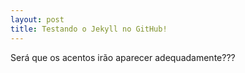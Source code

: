 ```yaml
---
layout: post
title: Testando o Jekyll no GitHub!
---
```


Será que os acentos irão aparecer adequadamente???
